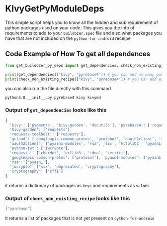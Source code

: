 # KIvyGetPyModuleDeps

This simple script helps you to know all the hidden and sub requirement of python packages used on your code. This gives you the info of requirements
to add to your `buildozer.spec` file and also what packages you have that are not included on the `python-for-android` receipe

## Code Example of How To get all dependences

```python
from get_buildozer_py_deps import get_dependencies, check_non_existing_recipe

print(get_dependencies(["kivy", "pyrebase4"]) # you can add as many package as possible
print(check_non_existing_recipe(["kivy", "pyrebase4"]) # you can add as many package as possible, but your internet access must be on
```

you can also run the file directly with this command
```
python3.8 __init__.py pyrebase4 kivy kivymd
```

### Output of `get_dependencies` looks like this
```javascript
{
  'kivy': ['pygments', 'kivy-garden', 'docutils'], 'pyrebase4': ['requests-toolbelt', 'gcloud', 'oauth2client', 'python-jwt', 'pycryptodome', 'requests'], 
  'kivy-garden': ['requests'], 
  'requests-toolbelt': ['requests'], 
  'gcloud': ['googleapis-common-protos', 'protobuf', 'oauth2client', 'six', 'httplib2'],     
  'oauth2client': ['pyasn1-modules', 'rsa', 'six', 'httplib2', 'pyasn1'], 
  'python-jwt': ['jwcrypto'], 
  'requests': ['chardet', 'urllib3', 'idna', 'certifi'], 
  'googleapis-common-protos': ['protobuf'], 'pyasn1-modules': ['pyasn1'], 
  'rsa': ['pyasn1'], 
  'jwcrypto': ['six', 'deprecated', 'cryptography'], 
  'cryptography': ['cffi']
}
```
it returns a dictionary of packages as `keys` and requirements as `values`


### Output of `check_non_existing_recipe` looks like this
```javascript
['pyrebase']
```
it returns a list of packages that is not yet present on `python-for-android`
